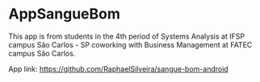 # AppSangueBom
This app is from students in the 4th period of Systems Analysis at IFSP campus São Carlos - SP coworking with Business Management at FATEC campus São Carlos.

App link: https://github.com/RaphaelSilveira/sangue-bom-android
